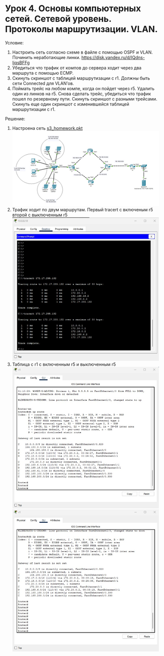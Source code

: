 # Урок 4. Основы компьютерных сетей. Сетевой уровень. Протоколы маршрутизации. VLAN.

Условие:

1. Настроить сеть согласно схеме в файле с помощью OSPF и VLAN. Починить неработающие линки. https://disk.yandex.ru/d/IQdns-ljqsBFFg
2. Убедиться что трафик от компов до сервера ходит через два маршрута с помощью ЕСМР.
3. Скинуть скриншот с таблицей маршрутизации с r1. Должны быть сети Connected для VLAN’ов.
4. Поймать трейс на любом компе, когда он пойдет через r5. Удалить один из линков на r5. Снова сделать трейс, убедиться что трафик пошел по резервному пути. Скинуть скриншот с разными трейсами. Скинуть еще один скриншот с изменившейся таблицей маршрутизации с r1.

Решение:

1. Настроена сеть [s3_homework.pkt](s3_homework.pkt)
   ![Homework_0_img.jpg](Homework_0_img.jpg)
2. Трафик ходит по двум маршрутам. Первый tracert с включеным r5 второй с выключенным r5
   ![Homework_1_img.jpg](Homework_1_img.jpg)
3. Таблица с r1 с включенным r5 и выключенным r5
   ![Homework_2_img.jpg](Homework_2_img.jpg)
   ![Homework_3_img.jpg](Homework_3_img.jpg)
